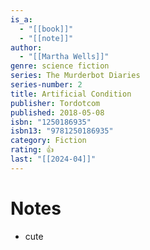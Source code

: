 ```yaml
---
is_a:
  - "[[book]]"
  - "[[note]]"
author:
  - "[[Martha Wells]]"
genre: science fiction
series: The Murderbot Diaries
series-number: 2
title: Artificial Condition
publisher: Tordotcom
published: 2018-05-08
isbn: "1250186935"
isbn13: "9781250186935"
category: Fiction
rating: 👍
last: "[[2024-04]]"
---
```

# Notes
- cute